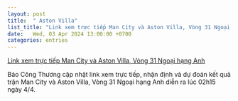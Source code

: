 ```yaml
---
layout: post
title:  " Aston Villa"
list_title: "Link xem trực tiếp Man City và Aston Villa, Vòng 31 Ngoại hạng Anh"
date:   Wed, 03 Apr 2024 13:00:00 +0700
categories: entries
---
```

[Link xem trực tiếp Man City và Aston Villa, Vòng 31 Ngoại hạng Anh](https://congthuong.vn/link-xem-truc-tiep-man-city-va-aston-villa-02h15-ngay-44-vong-31-ngoai-hang-anh-20232024-312507.html)

Báo Công Thương cập nhật link xem trực tiếp, nhận định và dự đoán kết quả trận Man City và Aston Villa, Vòng 31 Ngoại hạng Anh diễn ra lúc 02h15 ngày 4/4.

